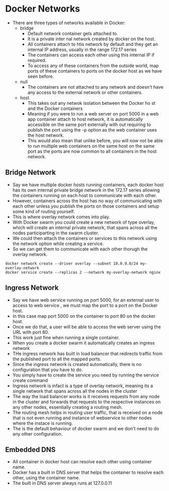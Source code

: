 # Docker Networks
- There are three types of networks available in Docker:
	- bridge
		- Default network container gets attached to.
		- It is a private inter nal network created by docker on the host.
		- All containers attach to htis network by default and they get an internal IP address, usually in the range 172.17 series
		- The containers can access each other using this internal IP if required.
		- To access any of these containers from the outside world, map ports of these containers to ports on the docker host as we have seen before.
	- null
		- The containers are not attached to any network and doesn't have any access to the external network or other containers.
	- host
		- This takes out any netwok isolation between the Docker ho st and the Docker containers
		- Meaning if you were to run a web server on port 5000 in a web app container attach to host network, it is automatically accessible on the same port externally with out requiring to publish the port using the -p option as the web container uses the host network.
		- This would also mean that unlike before, you will now not be able to run multiple web containers on the same host on the same port as the ports are now common to all containers in the host network.

## Bridge Network
- Say we have multiple docker hosts running containers, each docker host has its own internal private bridge network in the 172.17 series allowing the containers running on each host to communicate with each other.
- However, containers across the host has no way of communicating with each other unless you publish the ports on those containers and setup some kind of routing yourself.
- This is where overlay network comes into play.
- With Docker swarm you could create a new network of type overlay, which will create an internal private network, that spans across all the nodes participarting in the swarm cluster.
- We could then attach the containers or services to this network using the network option while creating a service.
- So we can get them to communicate with each other thorugh the overlay network.

```
docker network create --driver overlay --subnet 10.0.9.0/24 my-overlay-network
docker service create --replicas 2 --network my-overlay-network nginx
```

## Ingress Network
- Say we have web service running on port 5000, for an external user to access to web service , we must map the port to a port on the Docker host.
- In this case map port 5000 on the container to port 80 on the docker host.
- Once we do that, a user will be able to access the  web server using the URL with port 80.
- This work just fine when running a single container.
- When you create a docker swarm it automatically creates an ingress network
- THe ingress network has built in load balancer that redirects traffic from the published port to all the mapped ports.
- Since the ingress network is created automatically, there is no configuration that you have to do.
- You simply have to create the service you need by running the service create command
- Ingress network is infact is a type of overlay network, meaning its a single network that spans across all the nodes in the cluster
- The way the load balancer works is it receives requests from any node in the cluster and forwards that requests to the respective instances on any other nodes, essentially creating a routing mesh.
- The routing mesh helps in routing user traffic, that is received on a node that is not even running and instance of webservice to other nodes where the instace is running.
- The is the default behaviour of docker swarm and we don't need to do any other configuration.

## Embedded DNS
- All container in docker host can resolve each other using container name.
- Docker has a built in DNS server that helps the container to resolve each other, using the container name.
- The built in DNS server always runs at 127.0.0.11